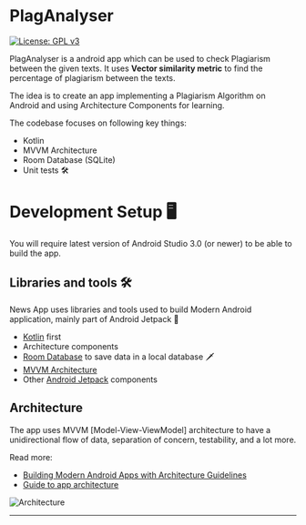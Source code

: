 # PlagAnalyser
[![License: GPL v3](https://img.shields.io/badge/License-GPLv3-blue.svg)](https://github.com/surya-x/PlagAnalyser/blob/main/LICENSE)

PlagAnalyser is a android app which can be used to check Plagiarism between the given texts. It uses **Vector similarity metric** to find the percentage of plagiarism between the texts. 

The idea is to create an app implementing a Plagiarism Algorithm on Android and using Architecture Components for learning. 

The codebase focuses on following key things:
- Kotlin
- MVVM Architecture
- Room Database (SQLite)
- Unit tests 🛠

# Development Setup 🖥

You will require latest version of Android Studio 3.0 (or newer) to be able to build the app.


## Libraries and tools 🛠

News App uses libraries and tools used to build Modern Android application, mainly part of Android Jetpack 🚀

- [Kotlin](https://kotlinlang.org/) first
- Architecture components
- [Room Database](https://developer.android.com/training/data-storage/room) to save data in a local database 🗡
- [MVVM Architecture](https://developer.android.com/jetpack/guide)
- Other [Android Jetpack](https://developer.android.com/jetpack) components


## Architecture

The app uses MVVM [Model-View-ViewModel] architecture to have a unidirectional flow of data, separation of concern, testability, and a lot more.

Read more: 
- [Building Modern Android Apps with Architecture Guidelines](https://medium.com/@aky/building-modern-apps-using-the-android-architecture-guidelines-3238fff96f14)
- [Guide to app architecture](https://developer.android.com/jetpack/docs/guide)

![Architecture](https://developer.android.com/topic/libraries/architecture/images/final-architecture.png)



--------------------
